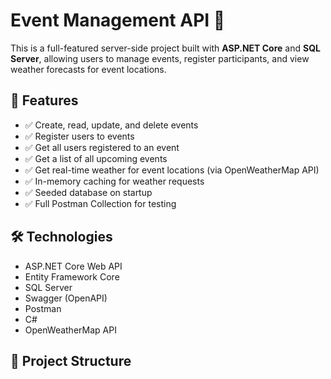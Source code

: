 # Event Management API 🎉

This is a full-featured server-side project built with **ASP.NET Core** and **SQL Server**, allowing users to manage events, register participants, and view weather forecasts for event locations.

## 📌 Features

- ✅ Create, read, update, and delete events
- ✅ Register users to events
- ✅ Get all users registered to an event
- ✅ Get a list of all upcoming events
- ✅ Get real-time weather for event locations (via OpenWeatherMap API)
- ✅ In-memory caching for weather requests
- ✅ Seeded database on startup
- ✅ Full Postman Collection for testing

## 🛠 Technologies

- ASP.NET Core Web API
- Entity Framework Core
- SQL Server
- Swagger (OpenAPI)
- Postman
- C#
- OpenWeatherMap API

## 📁 Project Structure


